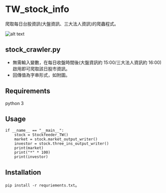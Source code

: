 # TW_stock_info
爬取每日台股資訊(大盤資訊、三大法人資訊)的爬蟲程式。

![alt text](https://i.imgur.com/W4vDIf2.png)

## stock_crawler.py
* 無需輸入變數，在每日收盤時間後(大盤資訊約 15:00/三大法人資訊約 16:00)啟用即可爬取該日股市資訊。
* 回傳值為字串形式，如附圖。

## Requirements
python 3

## Usage

```
if __name__ == "__main__":
    stock = Stockfeeder_TW()
    market = stock.market_output_writer()
    investor = stock.three_ins_output_writer()
    print(market)
    print("*" * 100)
    print(investor)

```
## Installation
`pip install -r requriements.txt`。
